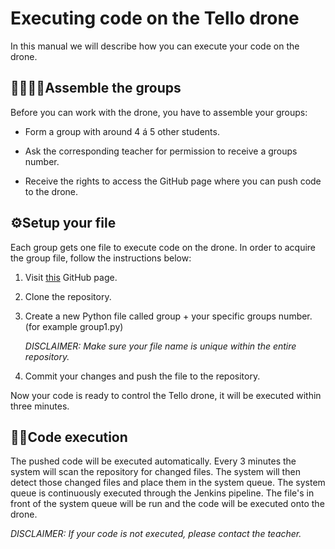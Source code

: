 # Executing code on the Tello drone

In this manual we will describe how you can execute your code on the drone. 

## :family_man_woman_girl_boy:Assemble the groups

Before you can work with the drone, you have to assemble your groups:

- Form a group with around 4 á 5 other students.

- Ask the corresponding teacher for permission to receive a groups number.

- Receive the rights to access the GitHub page where you can push code to the drone.

  

## :gear:Setup your file

Each group gets one file to execute code on the drone. In order to acquire the group file, follow the instructions below:

1. Visit [this]( [https://github.com/SydneyM123/p-tff_ci_public](https://github.com/SydneyM123/p-tff_ci_public)) GitHub page.

2. Clone the repository.

3. Create a new Python file called group + your specific groups number. (for example group1.py)

   *DISCLAIMER: Make sure your file name is unique within the entire repository.*

4. Commit your changes and push the file to the repository.


Now your code is ready to control the Tello drone, it will be executed within three minutes.

## :man_technologist:Code execution 

The pushed code will be executed automatically. Every 3 minutes the system will scan the repository for changed files. The system will then detect those changed files and place them in the system queue. The system queue is continuously executed through the Jenkins pipeline. The file's in front of the system queue will be run and the code will be executed onto the drone.

*DISCLAIMER: If your code is not executed, please contact the teacher.*



